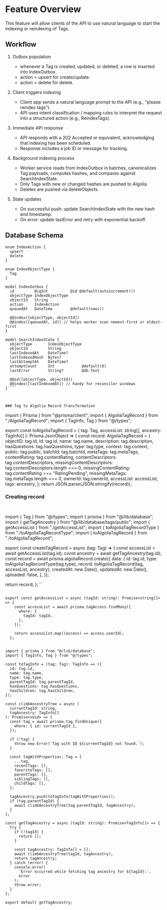 # Feature Overview

This feature will allow clients of the API to use natural language to start the indexing or reindexing of
Tags. 

## Workflow
 1) Outbox population
    - whenever a Tag is created, updated, or deleted, a row is inserted into IndexOutbox.
    - action = upsert for create/update.
    - action = delete for delete.

 2) Client triggers indexing
    - Client app sends a natural language prompt to the API (e.g., "please reindex tags").
    - API uses intent classification / mapping rules to interpret the request into a structured action (e.g., ReindexTags).

 3) Immediate API response
    - API responds with a 202 Accepted or equivalent, acknowledging that indexing has been scheduled.
    - Response includes a job ID or message for tracking.

 4) Background indexing process
    - Worker service reads from IndexOutbox in batches, canonicalizes Tag payloads, computes hashes, and compares against SearchIndexState.
    - Only Tags with new or changed hashes are pushed to Algolia.
    - Deletes are pushed via deleteObjects.

 5) State updates
    - On successful push: update SearchIndexState with the new hash and timestamp.
    - On error: update lastError and retry with exponential backoff.


## Database Schema

```
enum IndexAction {
  upsert
  delete
}

enum IndexObjectType {
  Tag
}

model IndexOutbox {
  id         BigInt          @id @default(autoincrement())
  objectType IndexObjectType
  objectId   String
  action     IndexAction
  queuedAt   DateTime        @default(now())

  @@index([objectType, objectId])
  @@index([queuedAt, id]) // helps worker scan newest-first or oldest-first
}

model SearchIndexState {
  objectType       IndexObjectType
  objectId         String
  lastIndexedAt    DateTime?
  lastIndexedHash  Bytes?
  lastAttemptAt    DateTime?
  attemptCount     Int            @default(0)
  lastError        String?        @db.Text

  @@id([objectType, objectId])
  @@index([lastIndexedAt]) // handy for reconciler windows
}````



### Tag to Algolia Record Transformation

```
import { Prisma } from "@prisma/client";
import { AlgoliaTagRecord } from "./AlgoliaTagRecord";
import { TagInfo, Tag } from "@/types";

export const toAlgoliaTagRecord = (
  tag: Tag,
  accessList: string[],
  ancestry: TagInfo[]
): Prisma.JsonObject => {
  const record: AlgoliaTagRecord = {
    objectID: tag.id,
    id: tag.id,
    name: tag.name,
    description: tag.description,
    hasQuestions: tag.hasQuestions,
    type: tag.type,
    context: tag.context,
    public: tag.public,
    batchId: tag.batchId,
    metaTags: tag.metaTags,
    contentRating: tag.contentRating,
    contentDescriptors: tag.contentDescriptors,
    missingContentDescriptors: tag.contentDescriptors.length === 0,
    missingContentRating: tag.contentRating === "RatingPending",
    missingMetaTags: tag.metaTags.length === 0,
    ownerId: tag.ownerId,
    accessList: accessList,
    tags: ancestry,
  };
  return JSON.parse(JSON.stringify(record));


### Creating record

```
```
```
```
import { Tag } from "@/types";
import { prisma } from "@/lib/database";
import { getTagAncestry } from "@/lib/database/tags/public";
import { getAccessList } from "./getAccessList";
import { toAlgoliaTagRecordType } from "./toAlgoliaTagRecordType";
import { toAlgoliaTagRecord } from "./toAlgoliaTagRecord";

export const createTagRecord = async (tag: Tag) => {
  const accessList = await getAccessList(tag.id);
  const ancestry = await getTagAncestry(tag.id);
  const record = await prisma.algoliaRecord.create({
    data: {
      id: tag.id,
      type: toAlgoliaTagRecordType(tag.type),
      record: toAlgoliaTagRecord(tag, accessList, ancestry),
      createdAt: new Date(),
      updatedAt: new Date(),
      uploaded: false,
    },
  });

  return record;
};```


```import { prisma } from "@/lib/database";

export const getAccessList = async (tagId: string): Promise<string[]> => {
    const accessList = await prisma.tagAccess.findMany({
      where: {
        tagId: tagId,
      },
    });
  
    return accessList.map((access) => access.userId);
  };


import { prisma } from "@/lib/database";
import { TagInfo, Tag } from "@/types";

const toTagInfo = (tag: Tag): TagInfo => ({
  id: tag.id,
  name: tag.name,
  type: tag.type,
  parentTagId: tag.parentTagId,
  hasQuestions: tag.hasQuestions,
  hasChildren: tag.hasChildren,
});

const climbAncestryTree = async (
  currentTagId: string,
  tagAncestry: TagInfo[]
): Promise<void> => {
  const tag = await prisma.tag.findUnique({
    where: { id: currentTagId },
  });

  if (!tag) {
    throw new Error(`Tag with ID ${currentTagId} not found.`);
  }

  const tagWithProperties: Tag = {
    ...tag,
    recentTags: [],
    favoriteTags: [],
    parentTags: [],
    siblingTags: [],
    childTags: [],
  };

  tagAncestry.push(toTagInfo(tagWithProperties));
  if (tag.parentTagId) {
    await climbAncestryTree(tag.parentTagId, tagAncestry);
  }
};

const getTagAncestry = async (tagId: string): Promise<TagInfo[]> => {
  try {
    if (!tagId) {
      return [];
    }

    const tagAncestry: TagInfo[] = [];
    await climbAncestryTree(tagId, tagAncestry);
    return tagAncestry;
  } catch (error) {
    console.error(
      `Error occurred while fetching tag ancestry for ${tagId}:`,
      error
    );
    throw error;
  }
};

export default getTagAncestry;


```
```
